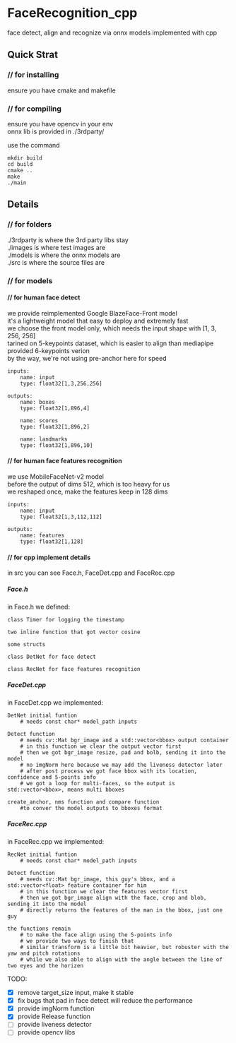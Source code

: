 # FaceRecognition_cpp
face detect, align and recognize via onnx models implemented with cpp

## Quick Strat  
### // for installing  
ensure you have cmake and makefile  
### // for compiling  
ensure you have opencv in your env  
onnx lib is provided in ./3rdparty/  

use the command    
```
mkdir build  
cd build  
cmake ..  
make  
./main  
```

## Details
### // for folders  
./3rdparty is where the 3rd party libs stay  
./images is where test images are  
./models is where the onnx models are  
./src is where the source files are  

### // for models  
#### // for human face detect  
we provide reimplemented Google BlazeFace-Front model  
it's a lightweight model that easy to deploy and extremely fast  
we choose the front model only, which needs the input shape with [1, 3, 256, 256]  
tarined on 5-keypoints dataset, which is easier to align than mediapipe provided 6-keypoints verion  
by the way, we're not using pre-anchor here for speed  
```
inputs:  
    name: input  
    type: float32[1,3,256,256]  
    
outputs:  
    name: boxes  
    type: float32[1,896,4]  
 
    name: scores  
    type: float32[1,896,2]  
  
    name: landmarks  
    type: float32[1,896,10]  
```

#### // for human face features recognition  
we use MobileFaceNet-v2 model  
before the output of dims 512, which is too heavy for us  
we reshaped once, make the features keep in 128 dims  
```
inputs:  
    name: input  
    type: float32[1,3,112,112]  
    
outputs:  
    name: features  
    type: float32[1,128]  
```

#### // for cpp implement details  
in src you can see Face.h, FaceDet.cpp and FaceRec.cpp  

##### Face.h  
in Face.h we defined:  

    class Timer for logging the timestamp  
    
    two inline function that got vector cosine  
    
    some structs  
    
    class DetNet for face detect  
    
    class RecNet for face features recognition  

##### FaceDet.cpp
in FaceDet.cpp we implemented:  
```
DetNet initial funtion   
    # needs const char* model_path inputs  

Detect function  
    # needs cv::Mat bgr_image and a std::vector<bbox> output container  
    # in this function we clear the output vector first  
    # then we got bgr_image resize, pad and bolb, sending it into the model  
    # no imgNorm here because we may add the liveness detector later  
    # after post process we got face bbox with its location, confidence and 5-points info  
    # we got a loop for multi-faces, so the output is std::vector<bbox>, means multi bboxes  
    
create_anchor, nms function and compare function  
    #to conver the model outputs to bboxes format  
```

##### FaceRec.cpp
in FaceRec.cpp we implemented:  
```
RecNet initial funtion   
    # needs const char* model_path inputs  

Detect function  
    # needs cv::Mat bgr_image, this guy's bbox, and a std::vector<float> feature container for him  
    # in this function we clear the features vector first  
    # then we got bgr_image align with the face, crop and blob, sending it into the model  
    # directly returns the features of the man in the bbox, just one guy  
    
the functions remain  
    # to make the face align using the 5-points info  
    # we provide two ways to finish that  
    # similar transform is a little bit heavier, but robuster with the yaw and pitch rotations   
    # while we also able to align with the angle between the line of two eyes and the horizen  
```

TODO: 
- [x] remove target_size input, make it stable  
- [x] fix bugs that pad in face detect will reduce the performance   
- [x] provide imgNorm function  
- [x] provide Release function  
- [ ] provide liveness detector  
- [ ] provide opencv libs
